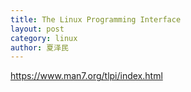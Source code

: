 ```yaml
---
title: The Linux Programming Interface
layout: post
category: linux
author: 夏泽民
---
```

https://www.man7.org/tlpi/index.html
<!-- more -->

